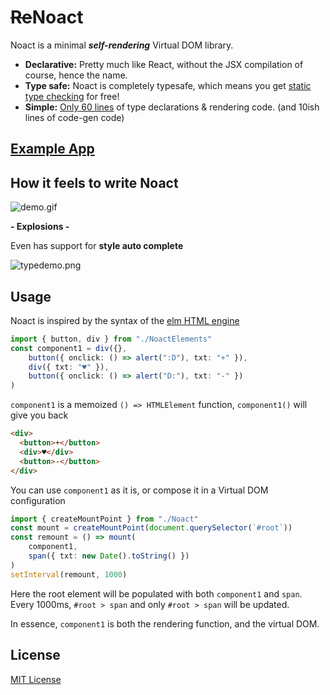 # ~~Re~~Noact

Noact is a minimal ***self-rendering*** Virtual DOM library.

* **Declarative:** Pretty much like React, without the JSX compilation of course, hence the name.
* **Type safe:** Noact is completely typesafe, which means you get [static type checking][auto complete gif] for free!
* **Simple:** [Only 60 lines][60 lines] of type declarations & rendering code. (and 10ish lines of code-gen code)

## [Example App](https://crymetothemoon.github.io/noact-page/)

## How it feels to write Noact

![demo.gif]

**\- Explosions \-**

Even has support for **style auto complete**

![typedemo.png]

## Usage

Noact is inspired by the syntax of the [elm HTML engine][elm html]

```Typescript
import { button, div } from "./NoactElements"
const component1 = div({},
    button({ onclick: () => alert(":D"), txt: "+" }),
    div({ txt: "♥" }),
    button({ onclick: () => alert("D:"), txt: "-" })
)
```

`component1` is a memoized `() => HTMLElement` function, `component1()` will give you back

```HTML
<div>
  <button>+</button>
  <div>♥</div>
  <button>-</button>
</div>
```

You can use `component1` as it is, or compose it in a Virtual DOM configuration

```Typescript
import { createMountPoint } from "./Noact"
const mount = createMountPoint(document.querySelector(`#root`))
const remount = () => mount(
    component1,
    span({ txt: new Date().toString() })
)
setInterval(remount, 1000)
```

Here the root element will be populated with both `component1` and `span`. Every 1000ms, `#root > span` and only `#root > span` will be updated.

In essence, `component1` is both the rendering function, and the virtual DOM.

## License

[MIT License][mit]

[demo.gif]: https://raw.githubusercontent.com/crymetothemoon/Noact/master/_assets/demo.gif
[typedemo.png]: https://raw.githubusercontent.com/crymetothemoon/Noact/master/_assets/type_demo.png
[auto complete gif]: https://github.com/crymetothemoon/Noact/blob/master/_assets/auto_complete.gif
[elm html]: https://package.elm-lang.org/packages/elm/html/latest/
[mit]: https://github.com/crymetothemoon/Noact/blob/master/LICENSE
[60 lines]: https://github.com/crymetothemoon/Noact/blob/master/src/noact.ts

